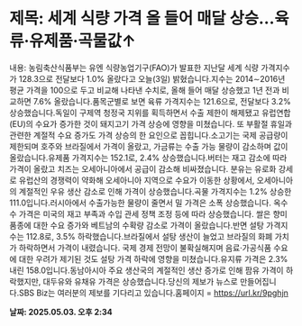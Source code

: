 # **제목: 세계 식량 가격 올 들어 매달 상승…육류·유제품·곡물값↑**

  내용: 농림축산식품부는 유엔 식량농업기구(FAO)가 발표한 지난달 세계 식량 가격지수가 128.3으로 전달보다 1.0% 올랐다고 오늘(3일) 밝혔습니다.지수는 2014∼2016년 평균 가격을 100으로 두고 비교해 나타낸 수치로, 올해 들어 매달 상승했고 1년 전과 비교하면 7.6% 올랐습니다.품목군별로 보면 육류 가격지수는 121.6으로, 전달보다 3.2% 상승했습니다.독일이 구제역 청정국 지위를 획득하면서 수출 제한이 해제됐고 유럽연합(EU)의 수요가 증가한 것이 돼지고기 가격 상승에 영향을 미쳤습니다. 또 부활절 휴일과 관련한 계절적 수요 증가도 가격 상승의 한 요인으로 꼽힙니다.소고기는 국제 공급량이 제한되며 호주와 브라질에서 가격이 올랐고, 가금류는 수출 가능 물량이 감소하며 값이 올랐습니다.유제품 가격지수는 152.1로, 2.4% 상승했습니다.버터는 재고 감소에 따라 가격이 올랐고 치즈는 오세아니아에서 공급이 감소해 비싸졌습니다. 분유는 유로화 강세로 유럽산의 경쟁력이 약화해 오세아니아 지역으로 수요가 이동한 상황에서, 오세아니아의 계절적인 우유 생산 감소로 인해 가격이 상승했습니다.곡물 가격지수는 1.2% 상승한 111.0입니다.러시아에서 수출가능한 물량이 줄면서 밀 가격은 소폭 상승했습니다. 옥수수 가격은 미국의 재고 부족과 수입 관세 정책 조정 등에 따라 상승했습니다. 쌀은 향미 품종에 대한 수요 증가와 베트남의 수확량 감소로 가격이 올랐습니다.반면 설탕 가격지수는 112.8로, 3.5% 하락했습니다.브라질에서 설탕 생산이 늘었고 브라질의 화폐 가치가 하락하면서 가격이 내렸습니다. 국제 경제 전망이 불확실해지며 음료·가공식품 수요에 대한 우려가 제기된 것도 설탕 가격 하락에 영향을 미쳤습니다.유지류 가격은 2.3% 내린 158.0입니다.동남아시아 주요 생산국의 계절적인 생산 증가로 인해 팜유 가격이 하락했지만, 대두유와 유채유 가격은 상승했습니다.당신의 제보가 뉴스로 만들어집니다.SBS Biz는 여러분의 제보를 기다리고 있습니다.홈페이지 = https://url.kr/9pghjn

  **날짜: 2025.05.03. 오후 2:34**